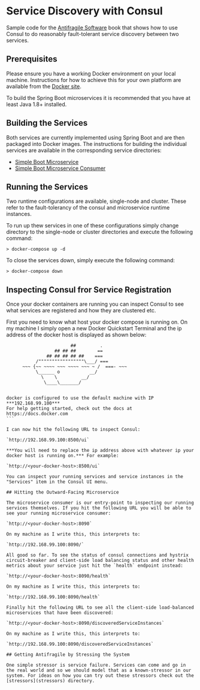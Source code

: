 # Service Discovery with Consul

Sample code for the [Antifragile Software](https://leanpub.com/antifragilesoftware) book that shows how to use Consul to do reasonably fault-tolerant service discovery between two services.

## Prerequisites

Please ensure you have a working Docker environment on your local machine. Instructions for how to achieve this for your own platform are available from the [Docker site](https://docs.docker.com/engine/installation/).

To build the Spring Boot microservices it is recommended that you have at least Java 1.8+ installed.

## Building the Services

Both services are currently implemented using Spring Boot and are then packaged into Docker images. The instructions for building the individual services are available in the corresponding service directories:

* [Simple Boot Microservice](sample-services/simple-boot-microservice)
* [Simple Boot Microservice Consumer](sample-services/simple-boot-microservice-consumer)

## Running the Services

Two runtime configurations are available, single-node and cluster. These refer to the fault-tolerancy of the consul and microservice runtime instances.

To run up thew services in one of these configurations simply change directory to the single-node or cluster directories and execute the following command:

`> docker-compose up -d`

To close the services down, simply execute the following command:

`> docker-compose down`

## Inspecting Consul fror Service Registration

Once your docker containers are running you can inspect Consul to see what services are registered and how they are clustered etc.

First you need to know what host your docker compose is running on. On my machine I simply open a new Docker Quickstart Terminal and the ip address of the docker host is displayed as shown below:

````
                        ##         .
                  ## ## ##        ==
               ## ## ## ## ##    ===
           /"""""""""""""""""\___/ ===
      ~~~ {~~ ~~~~ ~~~ ~~~~ ~~~ ~ /  ===- ~~~
           \______ o           __/
             \    \         __/
              \____\_______/


docker is configured to use the default machine with IP ***192.168.99.100***
For help getting started, check out the docs at https://docs.docker.com
```

I can now hit the following URL to inspect Consul:

`http://192.168.99.100:8500/ui`

***You will need to replace the ip address above with whatever ip your docker host is running on.*** For example:

`http://<your-docker-host>:8500/ui`

You can inspect your running services and service instances in the "Services" item in the Consul UI menu.

## Hitting the Outward-Facing Microservice

The microservice consumer is our entry-point to inspecting our running services themselves. If you hit the following URL you will be able to see your running microservice consumer:

`http://<your-docker-host>:8090`

On my machine as I write this, this interprets to:

`http://192.168.99.100:8090/`

All good so far. To see the status of consul connections and hystrix circuit-breaker and client-side load balancing status and other health metrics about your service just hit the `health` endpoint instead:

`http://<your-docker-host>:8090/health`

On my machine as I write this, this interprets to:

`http://192.168.99.100:8090/health`

Finally hit the following URL to see all the client-side load-balanced microservices that have been discovered:

`http://<your-docker-host>:8090/discoveredServiceInstances`

On my machine as I write this, this interprets to:

`http://192.168.99.100:8090/discoveredServiceInstances`

## Getting Antifragile by Stressing the System

One simple stressor is service failure. Services can come and go in the real world and so we should model that as a known-stressor in our system. For ideas on how you can try out these stressors check out the [stressors](stressors) directory.



 
